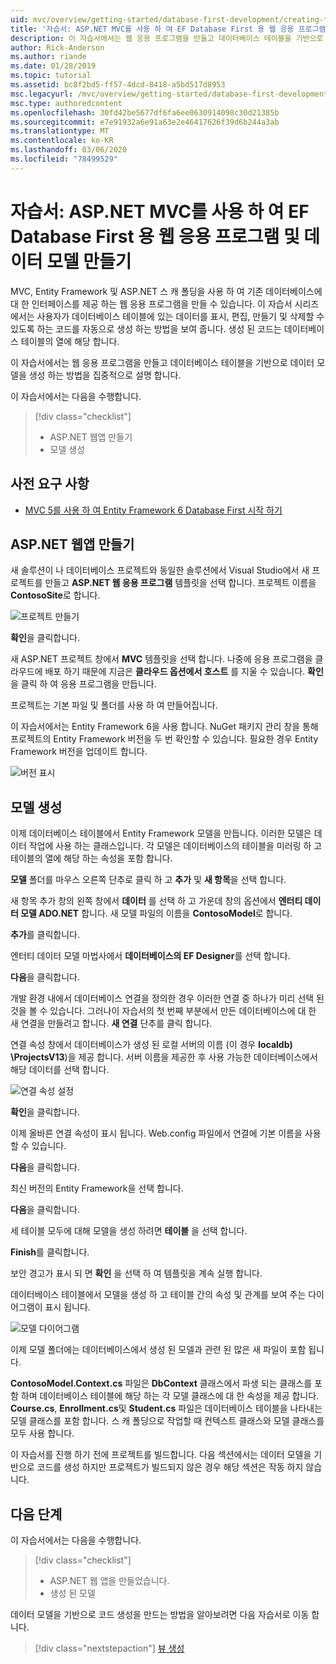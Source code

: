 ```yaml
---
uid: mvc/overview/getting-started/database-first-development/creating-the-web-application
title: '자습서: ASP.NET MVC를 사용 하 여 EF Database First 용 웹 응용 프로그램 및 데이터 모델 만들기'
description: 이 자습서에서는 웹 응용 프로그램을 만들고 데이터베이스 테이블을 기반으로 데이터 모델을 생성 하는 방법을 집중적으로 설명 합니다.
author: Rick-Anderson
ms.author: riande
ms.date: 01/28/2019
ms.topic: tutorial
ms.assetid: bc8f2bd5-ff57-4dcd-8418-a5bd517d8953
msc.legacyurl: /mvc/overview/getting-started/database-first-development/creating-the-web-application
msc.type: authoredcontent
ms.openlocfilehash: 30fd42be5677df6fa6ee0630914098c30d21385b
ms.sourcegitcommit: e7e91932a6e91a63e2e46417626f39d6b244a3ab
ms.translationtype: MT
ms.contentlocale: ko-KR
ms.lasthandoff: 03/06/2020
ms.locfileid: "78499529"
---
```

# <a name="tutorial-create-the-web-application-and-data-models-for-ef-database-first-with-aspnet-mvc"></a>자습서: ASP.NET MVC를 사용 하 여 EF Database First 용 웹 응용 프로그램 및 데이터 모델 만들기

 MVC, Entity Framework 및 ASP.NET 스 캐 폴딩을 사용 하 여 기존 데이터베이스에 대 한 인터페이스를 제공 하는 웹 응용 프로그램을 만들 수 있습니다. 이 자습서 시리즈에서는 사용자가 데이터베이스 테이블에 있는 데이터를 표시, 편집, 만들기 및 삭제할 수 있도록 하는 코드를 자동으로 생성 하는 방법을 보여 줍니다. 생성 된 코드는 데이터베이스 테이블의 열에 해당 합니다.

이 자습서에서는 웹 응용 프로그램을 만들고 데이터베이스 테이블을 기반으로 데이터 모델을 생성 하는 방법을 집중적으로 설명 합니다.

이 자습서에서는 다음을 수행합니다.

> [!div class="checklist"]
> * ASP.NET 웹앱 만들기
> * 모델 생성

## <a name="prerequisites"></a>사전 요구 사항

* [MVC 5를 사용 하 여 Entity Framework 6 Database First 시작 하기](setting-up-database.md)

## <a name="create-an-aspnet-web-app"></a>ASP.NET 웹앱 만들기

새 솔루션이 나 데이터베이스 프로젝트와 동일한 솔루션에서 Visual Studio에서 새 프로젝트를 만들고 **ASP.NET 웹 응용 프로그램** 템플릿을 선택 합니다. 프로젝트 이름을 **ContosoSite**로 합니다.

![프로젝트 만들기](creating-the-web-application/_static/image1.png)

**확인**을 클릭합니다.

새 ASP.NET 프로젝트 창에서 **MVC** 템플릿을 선택 합니다. 나중에 응용 프로그램을 클라우드에 배포 하기 때문에 지금은 **클라우드 옵션에서 호스트** 를 지울 수 있습니다. **확인** 을 클릭 하 여 응용 프로그램을 만듭니다.

프로젝트는 기본 파일 및 폴더를 사용 하 여 만들어집니다.

이 자습서에서는 Entity Framework 6을 사용 합니다. NuGet 패키지 관리 창을 통해 프로젝트의 Entity Framework 버전을 두 번 확인할 수 있습니다. 필요한 경우 Entity Framework 버전을 업데이트 합니다.

![버전 표시](creating-the-web-application/_static/image3.png)

## <a name="generate-the-models"></a>모델 생성

이제 데이터베이스 테이블에서 Entity Framework 모델을 만듭니다. 이러한 모델은 데이터 작업에 사용 하는 클래스입니다. 각 모델은 데이터베이스의 테이블을 미러링 하 고 테이블의 열에 해당 하는 속성을 포함 합니다.

**모델** 폴더를 마우스 오른쪽 단추로 클릭 하 고 **추가** 및 **새 항목**을 선택 합니다.

새 항목 추가 창의 왼쪽 창에서 **데이터** 를 선택 하 고 가운데 창의 옵션에서 **엔터티 데이터 모델 ADO.NET** 합니다. 새 모델 파일의 이름을 **ContosoModel**로 합니다.

**추가**를 클릭합니다.

엔터티 데이터 모델 마법사에서 **데이터베이스의 EF Designer**를 선택 합니다.

**다음**을 클릭합니다.

개발 환경 내에서 데이터베이스 연결을 정의한 경우 이러한 연결 중 하나가 미리 선택 된 것을 볼 수 있습니다. 그러나이 자습서의 첫 번째 부분에서 만든 데이터베이스에 대 한 새 연결을 만들려고 합니다. **새 연결** 단추를 클릭 합니다.

연결 속성 창에서 데이터베이스가 생성 된 로컬 서버의 이름 (이 경우 **localdb) \ProjectsV13**)을 제공 합니다. 서버 이름을 제공한 후 사용 가능한 데이터베이스에서 해당 데이터를 선택 합니다.

![연결 속성 설정](creating-the-web-application/_static/image8.png)

**확인**을 클릭합니다.

이제 올바른 연결 속성이 표시 됩니다. Web.config 파일에서 연결에 기본 이름을 사용할 수 있습니다.

**다음**을 클릭합니다.

최신 버전의 Entity Framework을 선택 합니다.

**다음**을 클릭합니다.

세 테이블 모두에 대해 모델을 생성 하려면 **테이블** 을 선택 합니다.

**Finish**를 클릭합니다.

보안 경고가 표시 되 면 **확인** 을 선택 하 여 템플릿을 계속 실행 합니다.

데이터베이스 테이블에서 모델을 생성 하 고 테이블 간의 속성 및 관계를 보여 주는 다이어그램이 표시 됩니다.

![모델 다이어그램](creating-the-web-application/_static/image11.png)

이제 모델 폴더에는 데이터베이스에서 생성 된 모델과 관련 된 많은 새 파일이 포함 됩니다.

**ContosoModel.Context.cs** 파일은 **DbContext** 클래스에서 파생 되는 클래스를 포함 하며 데이터베이스 테이블에 해당 하는 각 모델 클래스에 대 한 속성을 제공 합니다. **Course.cs**, **Enrollment.cs**및 **Student.cs** 파일은 데이터베이스 테이블을 나타내는 모델 클래스를 포함 합니다. 스 캐 폴딩으로 작업할 때 컨텍스트 클래스와 모델 클래스를 모두 사용 합니다.

이 자습서를 진행 하기 전에 프로젝트를 빌드합니다. 다음 섹션에서는 데이터 모델을 기반으로 코드를 생성 하지만 프로젝트가 빌드되지 않은 경우 해당 섹션은 작동 하지 않습니다.

## <a name="next-steps"></a>다음 단계

이 자습서에서는 다음을 수행합니다.

> [!div class="checklist"]
> * ASP.NET 웹 앱을 만들었습니다.
> * 생성 된 모델

데이터 모델을 기반으로 코드 생성을 만드는 방법을 알아보려면 다음 자습서로 이동 합니다.
> [!div class="nextstepaction"]
> [뷰 생성](generating-views.md)
